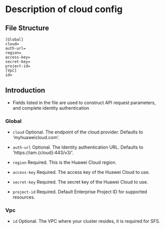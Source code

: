 # Description of cloud config

## File Structure
```
[Global]
cloud=     
auth-url=  
region=    
access-key=
secret-key=
project-id=
[Vpc]
id=        
```

## Introduction

* Fields listed in the file are used to construct API request parameters, and complete identity authentication

### Global

* `cloud` Optional. The endpoint of the cloud provider. Defaults to 'myhuaweicloud.com'.

* `auth-url` Optional. The Identity authentication URL. Defaults to 'https://iam.{cloud}:443/v3/'.

* `region` Required. This is the Huawei Cloud region.

* `access-key` Required. The access key of the Huawei Cloud to use.

* `secret-key` Required. The secret key of the Huawei Cloud to use.

* `project-id` Required. Default Enterprise Project ID for supported resources.

### Vpc

* `id` Optional. The VPC where your cluster resides, it is required for SFS.
